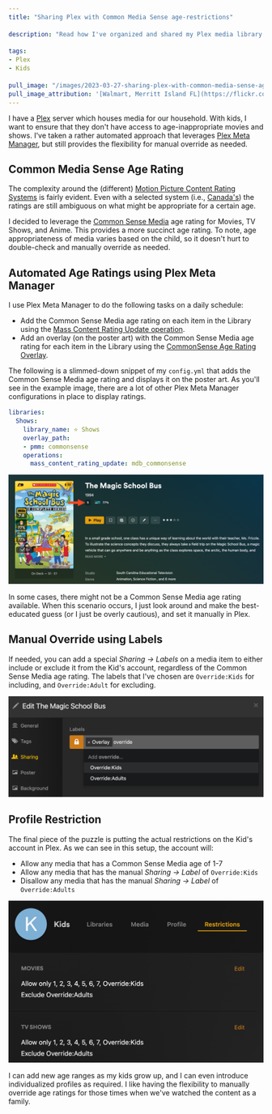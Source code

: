 ```yaml
---
title: "Sharing Plex with Common Media Sense age-restrictions"

description: "Read how I've organized and shared my Plex media library for my kids. I've restricted the library to age-appropriate content using Common Sense Media and labels. The process is automated with the flexibility for manual overrides."

tags:
- Plex
- Kids

pull_image: "/images/2023-03-27-sharing-plex-with-common-media-sense-age-restrictions/dvds.jpg"
pull_image_attribution: '[Walmart, Merritt Island FL](https://flickr.com/photos/rusty_clark/8344342208 "Walmart, Merritt Island FL") by [Rusty Clark ~ 100K Photos](https://flickr.com/people/rusty_clark) is licensed under [CC BY](https://creativecommons.org/licenses/by/2.0/)'
---
```


I have a [Plex](https://www.plex.tv/) server which houses media for our household. With kids, I want to ensure that they don't have access to age-inappropriate movies and shows. I've taken a rather automated approach that leverages [Plex Meta Manager](https://metamanager.wiki/), but still provides the flexibility for manual override as needed.

## Common Media Sense Age Rating

The complexity around the (different) [Motion Picture Content Rating Systems](https://en.wikipedia.org/wiki/Motion_picture_content_rating_system) is fairly evident. Even with a selected system (i.e., [Canada's](https://en.wikipedia.org/wiki/Canadian_motion_picture_rating_system)) the ratings are still ambiguous on what might be appropriate for a certain age.

I decided to leverage the [Common Sense Media](https://www.commonsensemedia.org/) age rating for Movies, TV Shows, and Anime. This provides a more succinct age rating. To note, age appropriateness of media varies based on the child, so it doesn't hurt to double-check and manually override as needed.

## Automated Age Ratings using Plex Meta Manager

I use Plex Meta Manager to do the following tasks on a daily schedule:

- Add the Common Sense Media age rating on each item in the Library using the [Mass Content Rating Update operation](https://metamanager.wiki/en/latest/config/operations.html#mass-content-rating-update).
- Add an overlay (on the poster art) with the Common Sense Media age rating for each item in the Library using the [CommonSense Age Rating Overlay](https://metamanager.wiki/en/latest/defaults/overlays/commonsense.html#commonsense-age-rating-overlay).

The following is a slimmed-down snippet of my `config.yml` that adds the Common Sense Media age rating and displays it on the poster art. As you'll see in the example image, there are a lot of other Plex Meta Manager configurations in place to display ratings.

```yml
libraries:
  Shows:
    library_name: ⭐ Shows
    overlay_path:
    - pmm: commonsense
    operations:
      mass_content_rating_update: mdb_commonsense
```

![](/images/2023-03-27-sharing-plex-with-common-media-sense-age-restrictions/example-overlay-rating.jpeg)

In some cases, there might not be a Common Sense Media age rating available. When this scenario occurs, I just look around and make the best-educated guess (or I just be overly cautious), and set it manually in Plex.

## Manual Override using Labels

If needed, you can add a special _Sharing -> Labels_ on a media item to either include or exclude it from the Kid's account, regardless of the Common Sense Media age rating. The labels that I've chosen are `Override:Kids` for including, and `Override:Adult` for excluding.

![](/images/2023-03-27-sharing-plex-with-common-media-sense-age-restrictions/override-labels.png)

## Profile Restriction

The final piece of the puzzle is putting the actual restrictions on the Kid's account in Plex. As we can see in this setup, the account will:

- Allow any media that has a Common Sense Media age of 1-7
- Allow any media that has the manual _Sharing -> Label_ of `Override:Kids`
- Disallow any media that has the manual _Sharing -> Label_ of `Override:Adults`

![](/images/2023-03-27-sharing-plex-with-common-media-sense-age-restrictions/kids-restrictions.png)

I can add new age ranges as my kids grow up, and I can even introduce individualized profiles as required. I like having the flexibility to manually override age ratings for those times when we've watched the content as a family.
